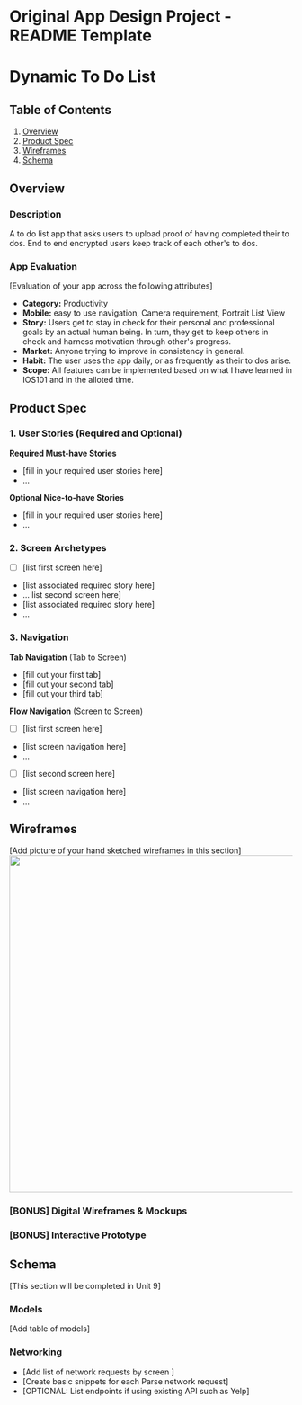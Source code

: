 Original App Design Project - README Template
===

# Dynamic To Do List

## Table of Contents

1. [Overview](#Overview)
2. [Product Spec](#Product-Spec)
3. [Wireframes](#Wireframes)
4. [Schema](#Schema)

## Overview

### Description

A to do list app that asks users to upload proof of having completed their to dos. End to end encrypted users keep track of each other's to dos.

### App Evaluation

[Evaluation of your app across the following attributes]
- **Category:** Productivity
- **Mobile:**  easy to use navigation, Camera requirement, Portrait List View
- **Story:** Users get to stay in check for their personal and professional goals by an actual human being. In turn, they get to keep others in check and harness motivation through other's progress.
- **Market:** Anyone trying to improve in consistency in general.
- **Habit:** The user uses the app daily, or as frequently as their to dos arise.
- **Scope:** All features can be implemented based on what I have learned in IOS101 and in the alloted time.

## Product Spec

### 1. User Stories (Required and Optional)

**Required Must-have Stories**

* [fill in your required user stories here]
* ...

**Optional Nice-to-have Stories**

* [fill in your required user stories here]
* ...

### 2. Screen Archetypes

- [ ] [list first screen here]
* [list associated required story here]
* ...
list second screen here]
* [list associated required story here]
* ...

### 3. Navigation

**Tab Navigation** (Tab to Screen)

* [fill out your first tab]
* [fill out your second tab]
* [fill out your third tab]

**Flow Navigation** (Screen to Screen)

- [ ] [list first screen here]
* [list screen navigation here]
* ...
- [ ] [list second screen here]
* [list screen navigation here]
* ...

## Wireframes

[Add picture of your hand sketched wireframes in this section]
<img src="YOUR_WIREFRAME_IMAGE_URL" width=600>

### [BONUS] Digital Wireframes & Mockups

### [BONUS] Interactive Prototype

## Schema 

[This section will be completed in Unit 9]

### Models

[Add table of models]

### Networking

- [Add list of network requests by screen ]
- [Create basic snippets for each Parse network request]
- [OPTIONAL: List endpoints if using existing API such as Yelp]
